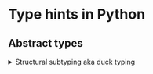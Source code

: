 # Type hints in Python




## Abstract types

<details markdown="1"><summary  markdown="span">Structural subtyping aka duck typing</summary>



<details markdown="1"><summary  markdown="span">Nominal subtyping aka subclassing </summary>

Duck typing is great and all, but what if we actually do want a duck, not something that happens to act like a duck. For instance, let's say we are building a grading app and we have three user roles, `Teacher`, `Assistant` and `Student`. Implemented like so:

    class User:

    class Staff(User): pass

    class Teacher(Staff): pass

    class Assistant(Staff): pass

    class Student(User): pass

Through this we can write functions that only accept specific types of users. For instance:

    def view_grade(user: User) -> int: pass
    def add_grade(user: Staff) -> None: pass

This way the type checker will allow all three roles to view grades, but only the `Staff` roles can add a grade. This form of abstract types is called nominal subtyping, where that type or any subclass of that type is accepted.

</details>

<details markdown="1"><summary  markdown="span">Special types</summary>




